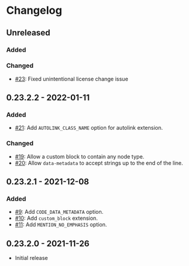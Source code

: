 # Changelog

## Unreleased

### Added

### Changed

- [#23](https://github.com/increments/qiita_marker/pull/23): Fixed unintentional license change issue

## 0.23.2.2 - 2022-01-11

### Added

- [#21](https://github.com/increments/qiita_marker/pull/21): Add `AUTOLINK_CLASS_NAME` option for autolink extension.

### Changed

- [#19](https://github.com/increments/qiita_marker/pull/19): Allow a custom block to contain any node type.
- [#20](https://github.com/increments/qiita_marker/pull/20): Allow `data-metadata` to accept strings up to the end of the line.

## 0.23.2.1 - 2021-12-08

### Added

- [#9](https://github.com/increments/qiita_marker/pull/9): Add `CODE_DATA_METADATA` option.
- [#10](https://github.com/increments/qiita_marker/pull/10): Add `custom_block` extension.
- [#11](https://github.com/increments/qiita_marker/pull/11): Add `MENTION_NO_EMPHASIS` option.

## 0.23.2.0 - 2021-11-26

- Initial release
